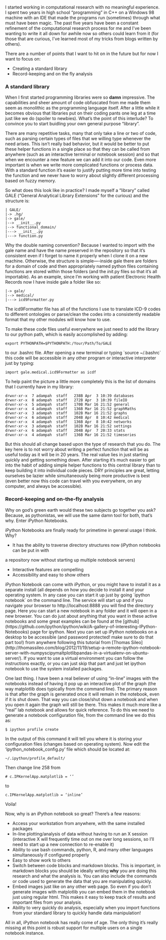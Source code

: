 <!-- 
.. title: I wish I knew then what I know now (reproducible methods are awesome!)
.. slug: i-wish-i-knew-then-what-i-know-now-reproducible-methods-are-awesome
.. date: 2015-04-17 08:01:36 UTC-05:00
.. tags: 
.. category: 
.. link: 
.. description: 
.. type: text
-->

<p>I started working in computational research with no meaningful experience. I spent two years in high school &#8220;programming&#8221; in C++ on a Windows 98 machine with an <span class="caps">IDE</span> that made the programs run (sometimes) through what must have been magic. The past five years have been a constant refinement of the computational research process for me and I've been wanting to write it all down for awhile now so others could learn from it (for those that are curious, I've learned most of my tricks from blogs written by others). </p>

<p>There are a number of points that I want to hit on in the future but for now  I want to focus on:</p>

<ul>
        <li>Creating a standard library</li>
        <li>Record-keeping and on the fly analysis</li>
</ul>

<h3>A standard library</h3>

<p>When I first started programming libraries were so <strong>damn</strong> impressive. The capabilities and sheer amount of code obfuscated from me made them seem as monolithic as the programming language itself. After a little while it becomes obvious that libraries put on their coding pants one leg at a time just like we do (spoiler to newbies). What&#8217;s the point of this interlude? To convince you to start buidling your own general purpose &#8220;library&#8221;.</p>

<!-- TEASER_END -->

<p>There are many repetitive tasks, many that only take a line or two of code, such as parsing certain types of files that we willing type whenever the need arises. This isn&#8217;t really bad behavior, but it would be better to put these helper functions in a single place so that they can be called from anywhere (such as an interactive terminal or notebook session) and so that when we encounter a new feature we can add it into our code. Even more important is when we write more complicated functions or process data. With a standard function it&#8217;s easier to justify putting more time into testing the function and we never have to worry about slightly different processing based on fuzzy memory.</p>

<p>So what does this look like in practice? I made myself a &#8220;library&#8221; called <span class="caps">GALE</span> (&#8220;General Analytical Library Extensions&#8221; for the curious) and the structure is:</p>

<pre><code>| GALE/
|-&#62; .hg/
|-&#62; gale/
|--&#62; __init__.py
|--&#62; functional_domain/
|---&#62; __init__.py
|---&#62; function.py
</code></pre>

<p>Why the double naming convention? Because I wanted to import with the gale name and have the name preserved in the repository so that it&#8217;s consistent even if I forget to name it properly when I clone it on a new machine. Otherwise, the structure is simple&#8212;-inside gale there are folders for a domain of code and then appropriately named python files containing functions are stored within those folders (and the <i>init</i>.py files so that it&#8217;s all importable). As an example, since I&#8217;m  working with patient Electronic Health Records now I have inside gale a folder like so:</p>

<pre><code>|-&#62; gale/
|--&#62; medical/
|---&#62; icd9Formatter.py
</code></pre>

<p>The icd9Formatter file has all of the functions I use to translate ICD-9 codes to different ontologies or parse/clean the codes into a consistently readable format that my other modules will know how to use.</p>

<p>To make these code files useful everywhere we just need to add the library to our python path, which is easily accomplished by adding:</p>

<pre><code>export PYTHONPATH=$PYTHONPATH:/Your/Path/To/GALE
</code></pre>

<p>to our .bashrc file. After opening a new terminal or typing `source ~/.bashrc` this code will be accessible in any other program or interactive interpreter just by typing:</p>

<pre><code>import gale.medical.icd9Formatter as icdf
</code></pre>

<p>To help paint the picture a little more completely this is the list of domains that I currently have in my library:</p>

<pre><code>drwxr-xr-x  7 adampah  staff   238B Apr  3 10:39 databases
drwxr-xr-x  8 adampah  staff   272B Apr  3 10:39 fileIO
drwxr-xr-x  5 adampah  staff   170B Mar 16 21:52 general
drwxr-xr-x  4 adampah  staff   136B Mar 16 21:52 graphMaths
drwxr-xr-x  3 adampah  staff   102B Mar 16 21:52 graphs
drwxr-xr-x  6 adampah  staff   204B Apr  8 10:42 medical
drwxr-xr-x  4 adampah  staff   136B Apr  8 10:42 networks
drwxr-xr-x  3 adampah  staff   102B Mar 16 21:52 settings
drwxr-xr-x  6 adampah  staff   204B Apr  7 20:33 stats
drwxr-xr-x  4 adampah  staff   136B Mar 16 21:52 timeseries
</code></pre>

<p>But this should all change based upon the type of research that you do. The key here is to not worry about writing a perfect function that will be as useful today as it will be in 20 years. The real value lies in just starting quickly and getting something down. After starting it&#8217;s much easier to get into the habit of adding simple helper functions to this central library than to keep building it into individual code pieces. <span class="caps">DRY</span> principles are great, letting ourselves be lazier while simultaneously being more productive is best (even better now this code can travel with you everywhere, on any computer, and always be accessible). </p>

<h3>Record-keeping and on-the-fly analysis</h3>

<p>Why on god&#8217;s green earth would these two subjects go together you ask? Because, as pythonistas, we will use the same damn tool for both, that&#8217;s why. Enter iPython Notebooks.</p>

<p>iPython Notebooks are finally ready for primetime in general usage I think. Why?</p>

<ul>
        <li>It has the ability to traverse directory structures now (iPython notebooks can be put in with</li>
</ul>
a repository now without starting up multiple notebook servers)
<ul>
        <li>Interactive features are compelling</li>
        <li>Accessibility and easy to show others</li>
</ul>

<p>iPython Notebook can come with iPython, or you might have to install it as a separate install  (all depends on how you decide to install it and your operating system. In any case you can start it up just by going `ipython notebook` on the command line. The service will start up and if you navigate your browser to http://localhost:8888 you will find the directory page. Here you can start a new notebook in any folder and it will open in a new browser. You can do just about anything that you want in these  active notebooks and some great examples can be found at the [github](https://github.com/ipython/ipython/wiki/A-gallery-of-interesting-IPython-Notebooks) page for ipython.  Next you can set up iPython notebooks on a desktop to be accessible (and password protected! make sure to do that part too!) from anywhere following this tutorial from [Thomas Sileo](http://thomassileo.com/blog/2012/11/19/setup-a-remote-ipython-notebook-server-with-numpyscipymaltplotlibpandas-in-a-virtualenv-on-ubuntu-server/). If you want to use a virtual environment you can follow the instructions exactly, or you can just skip that part and just let ipython notebook to use the system installed packages.</p>

<p>One last thing. I have been a real believer of using “in-line” images with the notebooks instead of having it pop up an interactive plot of the graph (the way matplotlib does typically from the command line). The primary reason is that after the graph is generated once it will remain in the notebook, even if it is shut down. That way you can close/shut down a notebook and when you open it again the graph will still be there. This makes it much more like a “real” lab notebook and allows for quick reference.  To do this we need to generate a notebook configuration file, from the command line we do this as:</p>

<pre><code>$ ipython profile create
</code></pre>

<p>In the output of this command it will tell you where it is storing your configuration files (changes based on operating system). Now edit the ‘ipython_notebook_config.py’ file which should be located at:</p>

<pre><code>~/.ipython/profile_default/
</code></pre>

<p>Then change line 258 from </p>

<pre><code># c.IPKernelApp.matplotlib = ‘’
</code></pre>

<p>to </p>

<pre><code>c.IPKernelApp.matplotlib = ‘inline’
</code></pre>

<p>Voila!</p>

<p>Now, why is an iPython notebook so great? There&#8217;s a few reasons:</p>

<ul>
        <li>Access your workstation from anywhere, with the same installed packages</li>
        <li>In-line plotting/analysis of data without having to run an X session (interactive X will frequently time out on me over long sessions, so I&#8217;ll need to start up a new connection to re-enable it)</li>
        <li>Ability to use bash commands, python, R, and many other languages simultaneously if configured properly</li>
        <li>Easy to show work to others</li>
        <li>Switch between code blocks and markdown blocks. This is important, in markdown blocks you should be ideally writing <strong>why</strong> you are doing this research and what the analysis is. You can also include the commands or code used to generate the data that you are manipulating quickly.</li>
        <li>Embed images just like on any other web page. So even if you don&#8217;t generate images with matplotlib you can embed them in the notebook just using regular html. This makes it easy to keep track of results and important files from your analysis.</li>
        <li>Ability to very quickly do analysis, especially when you import functions from your standard library to quickly handle data manipulation!</li>
</ul>

<p>All in all, iPython notebook has really come of age. The only thing it&#8217;s really missing at this point is robust support for multiple users on a single notebook instance.</p>
